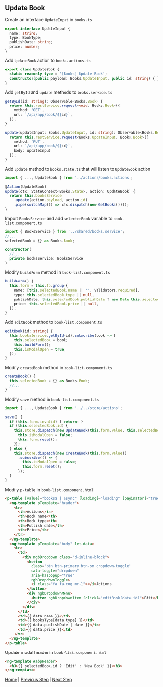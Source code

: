 ## Update Book

Create an interface `UpdateInput` in `books.ts`

```typescript
export interface UpdateInput {
  name: string;
  type: BookType;
  publishDate: string;
  price: number;
}

```

Add `UpdateBook` action to `books.actions.ts`

```typescript
export class UpdateBook {
  static readonly type = '[Books] Update Book';
  constructor(public payload: Books.UpdateInput, public id: string) { }
}
```

Add `getById` and `update` methods to `books.service.ts`

```typescript
getById(id: string): Observable<Books.Book> {
  return this.restService.request<void, Books.Book>({
    method: 'GET',
    url: `/api/app/book/${id}`,
  });
}

update(updateInput: Books.UpdateInput, id: string): Observable<Books.Book> {
  return this.restService.request<Books.UpdateInput, Books.Book>({
    method: 'PUT',
    url: `/api/app/book/${id}`,
    body: updateInput
  });
}
```

Add `update` method to `books.state.ts` that will listen to `UpdateBook` action

```typescript
import { ..., UpdateBook } from '../actions/books.actions';

@Action(UpdateBook)
update(ctx: StateContext<Books.State>, action: UpdateBook) {
  return this.booksService
    .update(action.payload, action.id)
    .pipe(switchMap(() => ctx.dispatch(new GetBooks())));
}
```

Import `BooksService` and add `selectedBook` variable to `book-list.component.ts`

```typescript
import { BooksService } from '../shared/books.service';
//...
selectedBook = {} as Books.Book;

constructor(
  //...
  private booksService: BooksService
)
```

Modify `buildForm` method in `book-list.component.ts`

```typescript
buildForm() {
  this.form = this.fb.group({
    name: [this.selectedBook.name || '', Validators.required],
    type: this.selectedBook.type || null,
    publishDate: this.selectedBook.publishDate ? new Date(this.selectedBook.publishDate) : null,
    price: this.selectedBook.price || null,
  });
}
```

Add `editBook` method to `book-list.component.ts`

```typescript
editBook(id: string) {
  this.booksService.getById(id).subscribe(book => {
    this.selectedBook = book;
    this.buildForm();
    this.isModalOpen = true;
  });
}
```

Modify `createBook` method in `book-list.component.ts`

```typescript
createBook() {
  this.selectedBook = {} as Books.Book;
  //...
}
```

Modify `save` method in `book-list.component.ts`

```typescript
import { ..., UpdateBook } from '../../store/actions';

save() {
  if (this.form.invalid) { return; }
  if (this.selectedBook.id) {
    this.store.dispatch(new UpdateBook(this.form.value, this.selectedBook.id)).subscribe(() => {
      this.isModalOpen = false;
      this.form.reset();
    });
  } else {
    this.store.dispatch(new CreateBook(this.form.value))
      .subscribe(() => {
        this.isModalOpen = false;
        this.form.reset();
      });
  }
}
```

Modify `p-table` in `book-list.component.html`

```html
<p-table [value]="books$ | async" [loading]="loading" [paginator]="true" [rows]="10">
  <ng-template pTemplate="header">
    <tr>
      <th>Actions</th>
      <th>Book name</th>
      <th>Book type</th>
      <th>Publish date</th>
      <th>Price</th>
    </tr>
  </ng-template>
  <ng-template pTemplate="body" let-data>
    <tr>
      <td>
        <div ngbDropdown class="d-inline-block">
          <button
            class="btn btn-primary btn-sm dropdown-toggle"
            data-toggle="dropdown"
            aria-haspopup="true"
            ngbDropdownToggle>
            <i class="fa fa-cog mr-1"></i>Actions
          </button>
          <div ngbDropdownMenu>
            <button ngbDropdownItem (click)="editBook(data.id)">Edit</button>
          </div>
        </div>
      </td>
      <td>{{ data.name }}</td>
      <td>{{ booksType[data.type] }}</td>
      <td>{{ data.publishDate | date }}</td>
      <td>{{ data.price }}</td>
    </tr>
  </ng-template>
</p-table>
```

Update modal header in `book-list.component.html`

```html
<ng-template #abpHeader>
  <h3>{{ selectedBook.id ? 'Edit' : 'New Book' }}</h3>
</ng-template>
```

[Home](./../../../README.md) | [Previous Step](StepByStep/../../Step8/Step8.md) | [Next Step](StepByStep/../../Step10/Step10.md)
